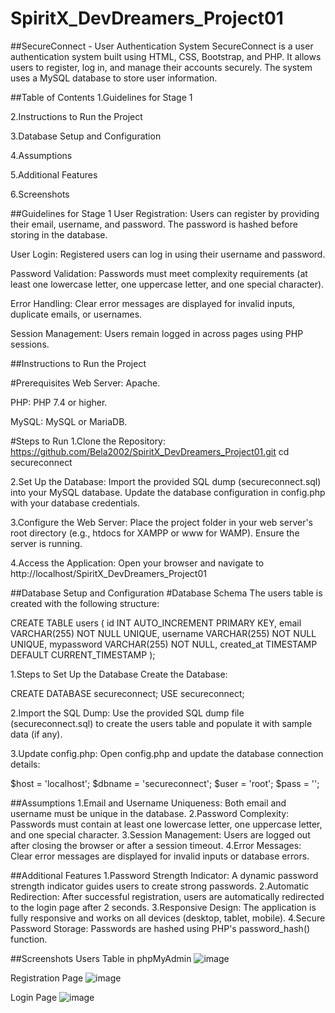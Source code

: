 # SpiritX_DevDreamers_Project01

##SecureConnect - User Authentication System
SecureConnect is a user authentication system built using HTML, CSS, Bootstrap, and PHP. It allows users to register, log in, and manage their accounts securely. The system uses a MySQL database to store user information.

##Table of Contents
1.Guidelines for Stage 1

2.Instructions to Run the Project

3.Database Setup and Configuration

4.Assumptions

5.Additional Features

6.Screenshots

##Guidelines for Stage 1
User Registration: Users can register by providing their email, username, and password. The password is hashed before storing in the database.

User Login: Registered users can log in using their username and password.

Password Validation: Passwords must meet complexity requirements (at least one lowercase letter, one uppercase letter, and one special character).

Error Handling: Clear error messages are displayed for invalid inputs, duplicate emails, or usernames.

Session Management: Users remain logged in across pages using PHP sessions.

##Instructions to Run the Project

#Prerequisites
Web Server: Apache.

PHP: PHP 7.4 or higher.

MySQL: MySQL or MariaDB.

#Steps to Run
1.Clone the Repository:
https://github.com/Bela2002/SpiritX_DevDreamers_Project01.git
cd secureconnect

2.Set Up the Database:
Import the provided SQL dump (secureconnect.sql) into your MySQL database.
Update the database configuration in config.php with your database credentials.

3.Configure the Web Server:
Place the project folder in your web server's root directory (e.g., htdocs for XAMPP or www for WAMP).
Ensure the server is running.

4.Access the Application:
Open your browser and navigate to http://localhost/SpiritX_DevDreamers_Project01

##Database Setup and Configuration
#Database Schema
The users table is created with the following structure:

CREATE TABLE users (
    id INT AUTO_INCREMENT PRIMARY KEY,
    email VARCHAR(255) NOT NULL UNIQUE,
    username VARCHAR(255) NOT NULL UNIQUE,
    mypassword VARCHAR(255) NOT NULL,
    created_at TIMESTAMP DEFAULT CURRENT_TIMESTAMP
);

1.Steps to Set Up the Database
Create the Database:

CREATE DATABASE secureconnect;
USE secureconnect;

2.Import the SQL Dump:
Use the provided SQL dump file (secureconnect.sql) to create the users table and populate it with sample data (if any).

3.Update config.php:
Open config.php and update the database connection details:

$host = 'localhost';
$dbname = 'secureconnect';
$user = 'root';
$pass = '';

##Assumptions
1.Email and Username Uniqueness: Both email and username must be unique in the database.
2.Password Complexity: Passwords must contain at least one lowercase letter, one uppercase letter, and one special character.
3.Session Management: Users are logged out after closing the browser or after a session timeout.
4.Error Messages: Clear error messages are displayed for invalid inputs or database errors.

##Additional Features
1.Password Strength Indicator: A dynamic password strength indicator guides users to create strong passwords.
2.Automatic Redirection: After successful registration, users are automatically redirected to the login page after 2 seconds.
3.Responsive Design: The application is fully responsive and works on all devices (desktop, tablet, mobile).
4.Secure Password Storage: Passwords are hashed using PHP's password_hash() function.

##Screenshots
Users Table in phpMyAdmin
![image](https://github.com/user-attachments/assets/c1fbe01d-4083-455e-aff6-b369242674bc)

Registration Page
![image](https://github.com/user-attachments/assets/30c7224e-ee80-480a-875e-6baf591c89f6)

Login Page
![image](https://github.com/user-attachments/assets/f77a0062-91f7-4834-a245-549402580925)


